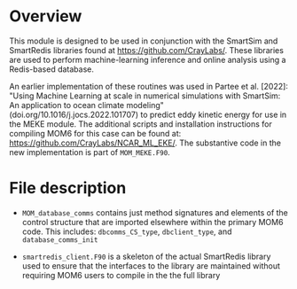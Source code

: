 # Overview
This module is designed to be used in conjunction with the SmartSim and
SmartRedis libraries found at https://github.com/CrayLabs/. These
libraries are used to perform machine-learning inference and online
analysis using a Redis-based database.

An earlier implementation of these routines was used in Partee et al. [2022]:
"Using Machine Learning at scale in numerical simulations with SmartSim:
An application to ocean climate modeling" (doi.org/10.1016/j.jocs.2022.101707)
to predict eddy kinetic energy for use in the MEKE module. The additional
scripts and installation instructions for compiling MOM6 for this case can
be found at: https://github.com/CrayLabs/NCAR_ML_EKE/. The substantive
code in the new implementation is part of `MOM_MEKE.F90`.

# File description

- `MOM_database_comms` contains just method signatures and elements of the
  control structure that are imported elsewhere within the primary MOM6
  code. This includes: `dbcomms_CS_type`, `dbclient_type`, and `database_comms_init`

- `smartredis_client.F90` is a skeleton of the actual SmartRedis library
  used to ensure that the interfaces to the library are maintained without
  requiring MOM6 users to compile in the the full library
